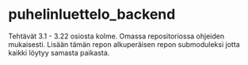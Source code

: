 # puhelinluettelo_backend
Tehtävät 3.1 - 3.22 osiosta kolme. Omassa repositoriossa ohjeiden mukaisesti. Lisään tämän repon alkuperäisen repon submoduleksi jotta kaikki löytyy samasta paikasta.
